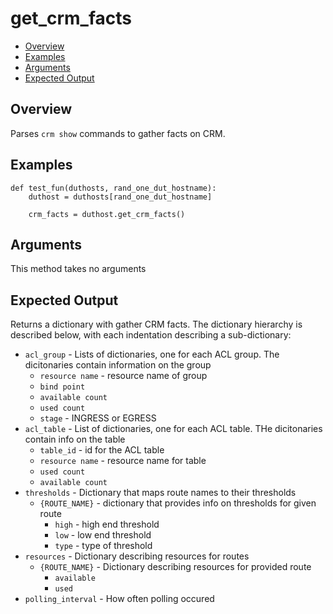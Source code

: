 # get_crm_facts

- [Overview](#overview)
- [Examples](#examples)
- [Arguments](#arguments)
- [Expected Output](#expected-output)

## Overview
Parses `crm show` commands to gather facts on CRM.

## Examples
```
def test_fun(duthosts, rand_one_dut_hostname):
    duthost = duthosts[rand_one_dut_hostname]

    crm_facts = duthost.get_crm_facts()
```

## Arguments
This method takes no arguments

## Expected Output
Returns a dictionary with gather CRM facts. The dictionary hierarchy is described below, with each indentation describing a sub-dictionary:

- `acl_group` - Lists of dictionaries, one for each ACL group. The dicitonaries contain information on the group
    - `resource name` - resource name of group
    - `bind point`
    - `available count`
    - `used count`
    - `stage` - INGRESS or EGRESS
- `acl_table` - List of dictionaries, one for each ACL table. THe dicitonaries contain info on the table
    - `table_id` - id for the ACL table
    - `resource name` - resource name for table
    - `used count`
    - `available count`
- `thresholds` - Dictionary that maps route names to their thresholds
    - `{ROUTE_NAME}` - dictionary that provides info on thresholds for given route
        - `high` - high end threshold
        - `low` - low end threshold
        - `type` - type of threshold
- `resources` - Dictionary describing resources for routes
    - `{ROUTE_NAME}` - Dictionary describing resources for provided route
        - `available`
        - `used`
- `polling_interval` - How often polling occured